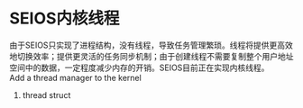 # SEIOS内核线程
由于SEIOS只实现了进程结构，没有线程，导致任务管理繁琐。线程将提供更高效地切换效率；提供更灵活的任务同步机制；由于创建线程不需要复制整个用户地址空间中的数据，一定程度减少内存的开销。SEIOS目前正在实现内核线程。  
Add a thread manager to the kernel

1. thread struct